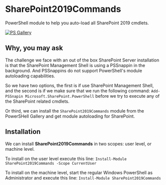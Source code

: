 
# SharePoint2019Commands

PowerShell module to help you auto-load all SharePoint 2019 cmdlets.

[![PS Gallery][psgallery-badge]][powershell-gallery]

## Why, you may ask

The challenge we face with an out of the box SharePoint Server installation is that the SharePoint Management Shell is using a PSSnappin in the background.
And PSSnappins do not support PowerShell's module autoloading capabilities.

So we have two options, the first is if use SharePoint Management Shell, and the second is if we make sure that we run the following command: `Add-PSSnapin Microsoft.SharePoint.PowerShell` before we try to execute any of the SharePoint related cmdlets.

Or third, we can install the `SharePoint2019Commands` module from the PowerSHell Gallery and get module autoloading for SharePoint.

## Installation

We can install **SharePoint2019Commands** in two scopes: user level, or machine level.

To install on the user level execute this line: `Install-Module SharePoint2019Commands -Scope CurrentUser`

To install on the machine level, start the regular Windows PowerShell as Administrator and execute this line: `Install-Module SharePoint2019Commands`


[psgallery-badge]: https://img.shields.io/powershellgallery/dt/SharePoint2019Commands.svg
[powershell-gallery]: https://www.powershellgallery.com/packages/SharePoint2019Commands/